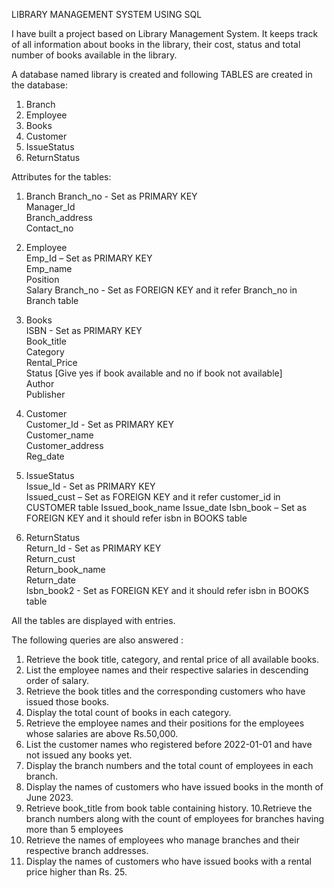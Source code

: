 LIBRARY MANAGEMENT SYSTEM USING SQL

I have built a project based on Library Management System. It keeps track of all information about books in the library, their cost, status and total number of books available in the library.

A database named library is created and following TABLES are created in the database: 

1. Branch 
2. Employee 
3. Books
4. Customer
5. IssueStatus
6. ReturnStatus 

Attributes for the tables: 

1. Branch
Branch_no - Set as PRIMARY KEY  
Manager_Id  
Branch_address  
Contact_no 
2. Employee  
Emp_Id – Set as PRIMARY KEY  
Emp_name  
Position  
Salary
Branch_no - Set as FOREIGN KEY and it refer Branch_no in Branch table  
3. Books  
ISBN - Set as PRIMARY KEY  
Book_title  
Category  
Rental_Price  
Status [Give yes if book available and no if book not available]  
Author  
Publisher


4. Customer  
Customer_Id - Set as PRIMARY KEY  
Customer_name  
Customer_address  
Reg_date 
5. IssueStatus  
Issue_Id - Set as PRIMARY KEY  
Issued_cust – Set as FOREIGN KEY and it refer customer_id in CUSTOMER table  Issued_book_name 
Issue_date 
Isbn_book – Set as FOREIGN KEY and it should refer isbn in BOOKS table 
6. ReturnStatus  
Return_Id - Set as PRIMARY KEY  
Return_cust  
Return_book_name  
Return_date  
Isbn_book2 - Set as FOREIGN KEY and it should refer isbn in BOOKS table 


All the tables are displayed with entries.

The following queries are also answered :

1. Retrieve the book title, category, and rental price of all available books. 
2. List the employee names and their respective salaries in descending order of salary. 
3. Retrieve the book titles and the corresponding customers who have issued those books. 
4. Display the total count of books in each category. 
5. Retrieve the employee names and their positions for the employees whose salaries are above Rs.50,000. 
6. List the customer names who registered before 2022-01-01 and have not issued any books yet. 
7. Display the branch numbers and the total count of employees in each branch. 
8. Display the names of customers who have issued books in the month of June 2023.
9. Retrieve book_title from book table containing history. 
10.Retrieve the branch numbers along with the count of employees for branches having more than 5 employees
11. Retrieve the names of employees who manage branches and their respective branch addresses.
12.  Display the names of customers who have issued books with a rental price higher than Rs. 25.

